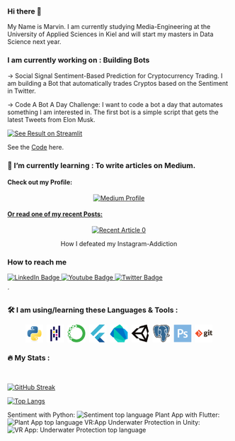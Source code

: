 ### Hi there 👋
My Name is Marvin. I am currently studying Media-Engineering at the University of Applied Sciences in Kiel and will start my masters in Data Science next year.

### I am currently working on : Building Bots 

 -> Social Signal Sentiment-Based Prediction for Cryptocurrency Trading.
I am building a Bot that automatically trades Cryptos based on the Sentiment in Twitter.

-> Code A Bot A Day Challenge:
I want to code a bot a day that automates something I am interested in.
The first bot is a simple script that gets the latest Tweets from Elon Musk. 

[![See Result on Streamlit](https://static.streamlit.io/badges/streamlit_badge_black_white.svg)](https://share.streamlit.io/moerv9/bots/main/elons_tweets.py)

See the [Code](https://github.com/moerv9/moerv9/bots/) here.


### 🌱 I’m currently learning : To write articles on Medium. 
<h4>Check out my Profile:</h4>
<div align="center">

<a href="https://medium.com/@moerv/about"><img src="https://github.com/moerv9.png" alt="Medium Profile" width="250">
  </div>
 <h4>Or read one of  my recent Posts:</h4>
 <div align="center">
<a href="https://medium.com/@moerv/how-i-defeated-my-instagram-addiction-c71b82ff46c7"><img src="https://miro.medium.com/max/1400/0*wriX04_yLgADIVCM" alt="Recent Article 0" width="200"></a> <p>How I defeated my Instagram-Addiction</p>
 </div>

### How to reach me
<div id="badges" style="display: inline" align="center">
  <a href="https://www.linkedin.com/in/marvin-ottersberg-2818b91a0/">
    <img src="https://img.shields.io/badge/LinkedIn-blue?style=plastic&logo=linkedin&logoColor=white" alt="LinkedIn Badge"/>
  </a>
  <a href="https://www.youtube.com/channel/UC2xNZ_bPqTmG-TnG1BR3g0Q">
    <img src="https://img.shields.io/badge/YouTube-red?style=plastic&logo=youtube&logoColor=white" alt="Youtube Badge"/>
  </a>
  <a href="https://twitter.com/moerv_9">
    <img src="https://img.shields.io/badge/Twitter-blue?style=plastic&logo=twitter&logoColor=white" alt="Twitter Badge"/>
  </a>
</div>

´

### :hammer_and_wrench: I am using/learning these Languages & Tools :
<div align="center">
<img src="https://github.com/devicons/devicon/blob/master/icons/python/python-original.svg" title="Python" alt="Python" width="40" height="40"/>&nbsp;
<img src="https://github.com/devicons/devicon/blob/master/icons/pandas/pandas-original.svg" title="Pandas" alt="Pandas" width="40" height="40"/>&nbsp;
<img src="https://github.com/devicons/devicon/blob/master/icons/anaconda/anaconda-original.svg" title="Anaconda" alt="Anaconda" width="40" height="40"/>&nbsp;
<img src="https://github.com/devicons/devicon/blob/master/icons/flutter/flutter-original.svg" title="Flutter" alt="Flutter" width="40" height="40"/>&nbsp;
<img src="https://github.com/devicons/devicon/blob/master/icons/dart/dart-original.svg" title="Dart" alt="Dart" width="40" height="40"/>&nbsp;
<img src="https://github.com/devicons/devicon/blob/master/icons/unity/unity-original.svg" title="Unity" alt="Unity" width="40" height="40"/>&nbsp;
  <img src="https://github.com/devicons/devicon/blob/master/icons/postgresql/postgresql-original.svg" title="Postgresql" alt="Postgresql" width="40" height="40"/>&nbsp;
<img src="https://github.com/devicons/devicon/blob/master/icons/photoshop/photoshop-plain.svg" title="Photoshop" alt="Photoshop" width="40" height="40"/>&nbsp;
<img src="https://github.com/devicons/devicon/blob/master/icons/git/git-original-wordmark.svg" title="Git" **alt="Git" width="40" height="40"/>
</div>

### :fire: My Stats :
 <img src="https://komarev.com/ghpvc/?username=moerv9&style=plastic&color=blue" alt=""/>

[![GitHub Streak](http://github-readme-streak-stats.herokuapp.com?user=moerv9&theme=monokai&hide_border=true&date_format=j%20M%5B%20Y%5D&background=DD272700)](https://git.io/streak-stats)

[![Top Langs](https://github-readme-stats.vercel.app/api/top-langs/?username=moerv9&layout=compact&theme=vision-friendly-dark)](https://github.com/anuraghazra/github-readme-stats)
 
Sentiment with Python:
![Sentiment top language](https://img.shields.io/github/languages/top/moerv9/sentiment)
Plant App with Flutter:
![Plant App top language](https://img.shields.io/github/languages/top/moerv9/flutter-waterplants)
VR:App Underwater Protection in Unity:
![VR App: Underwater Protection top language](https://img.shields.io/github/languages/top/moerv9/unity-vr-underwaterprotection)
